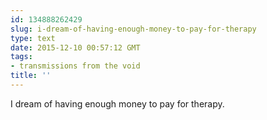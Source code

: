 ```yaml
---
id: 134888262429
slug: i-dream-of-having-enough-money-to-pay-for-therapy
type: text
date: 2015-12-10 00:57:12 GMT
tags:
- transmissions from the void
title: ''
---
```

I dream of having enough money to pay for therapy.